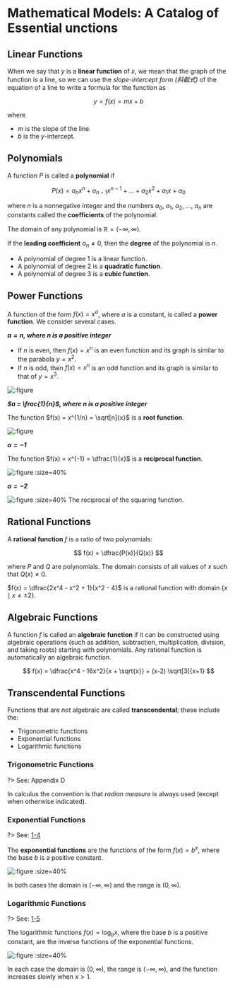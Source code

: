 # Mathematical Models: A Catalog of Essential unctions

## Linear Functions

When we say that $y$ is a **linear function** of $x$, we mean that the graph of the function is a line, so we can use the *slope-intercept form (斜截式)* of the equation of a line to write a formula for the function as

$$
y = f(x) = mx + b
$$

where

- $m$ is the slope of the line.
- $b$ is the $y$-intercept.

## Polynomials

A function $P$ is called a **polynomial** if

$$
P(x) = a_{n}x^{n} + a_{n-1}x^{n-1} + \dots + a_{2}x^{2} + a_{1}x + a_0
$$

where $n$ is a nonnegative integer and the numbers $a_0,\ a_1,\ a_2,\ \ldots ,\ a_n$ are constants called
the **coefficients** of the polynomial.

The domain of any polynomial is $\mathbb{R} = (-\infty, \infty)$.

If the **leading coefficient** $a_n \neq 0$, then the **degree** of the polynomial is $n$.

- A polynomial of degree 1 is a linear function.
- A polynomial of degree 2 is a **quadratic function**.
- A polynomial of degree 3 is a **cubic function**.

## Power Functions

A function of the form $f(x) = x^a$, where $a$ is a constant, is called a **power function**. We
consider several cases.

***$a = n$, where $n$ is a positive integer***

- If $n$ is even, then $f(x) = x^n$ is an even function and its graph is similar to the parabola $y = x^2$.
- If $n$ is odd, then $f(x) = x^n$ is an odd function and its graph is similar to that of $y = x^3$.

![](./img/1.5.png ':figure')

***$a = \frac{1}{n}$, where $n$ is a positive integer***

The function $f(x) = x^{1/n} = \sqrt[n]{x}$ is a **root function**.

![](./img/1.6.png ':figure')

***$a = -1$***

The function $f(x) = x^{-1} = \dfrac{1}{x}$ is a **reciprocal function**.

![](./img/1.7.png ':figure :size=40%')

***$a = -2$***

![](./img/1.8.png ':figure :size=40% The reciprocal of the squaring function.')

## Rational Functions

A **rational function** $f$ is a ratio of two polynomials:

$$
f(x) = \dfrac{P(x)}{Q(x)}
$$

where $P$ and $Q$ are polynomials. The domain consists of all values of $x$ such that $Q(x) \neq 0$.

<div class="alert-example">

$f(x) = \dfrac{2x^4 - x^2 + 1}{x^2 - 4}$ is a rational function with domain $\{ x \mid x \neq \pm 2 \}$.

</div>

## Algebraic Functions

A function $f$ is called an **algebraic function** if it can be constructed using algebraic operations (such as addition, subtraction, multiplication, division, and taking roots) starting with polynomials. Any rational function is automatically an algebraic function.

<div class="alert-example">

$$
f(x) = \dfrac{x^4 - 16x^2}{x + \sqrt{x}} + (x-2) \sqrt[3]{x+1}
$$

</div>

## Transcendental Functions

Functions that are *not* algebraic are called **transcendental**; these include the:

- Trigonometric functions
- Exponential functions
- Logarithmic functions

### Trigonometric Functions

?> See: Appendix D

In calculus the convention is that *radian measure* is always used (except when otherwise indicated).

### Exponential Functions

?> See: [1-4][]

[1-4]: /notes/mathematics/微積分/ch01/1-4

The **exponential functions** are the functions of the form $f(x) = b^x$, where the base $b$ is a positive constant.

<div class="alert-example">

![](./img/1.9.png ':figure :size=40%')

In both cases the domain is $(-\infty, \infty)$ and the range is $(0, \infty)$.

</div>

### Logarithmic Functions

?> See: [1-5][]

[1-5]: /notes/mathematics/微積分/ch01/1-5

The logarithmic functions $f(x) = \log_b x$, where the base $b$ is a positive constant, are the inverse functions of the exponential functions.

<div class="alert-example">

![](./img/1.10.png ':figure :size=40%')

In each case the domain is $(0, \infty)$, the range is $(-\infty, \infty)$, and the function increases slowly when $x > 1$.

</div>
